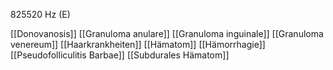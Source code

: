 825520 Hz (E)

[[Donovanosis]]
[[Granuloma anulare]]
[[Granuloma inguinale]]
[[Granuloma venereum]]
[[Haarkrankheiten]]
[[Hämatom]]
[[Hämorrhagie]]
[[Pseudofolliculitis Barbae]]
[[Subdurales Hämatom]]